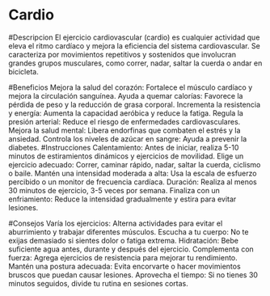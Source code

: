 # Cardio 
#Descripcion
El ejercicio cardiovascular (cardio) es cualquier actividad que eleva el ritmo cardíaco y mejora la eficiencia del sistema cardiovascular. Se caracteriza por movimientos repetitivos y sostenidos que involucran grandes grupos musculares, como correr, nadar, saltar la cuerda o andar en bicicleta.


#Beneficios 
Mejora la salud del corazón: Fortalece el músculo cardíaco y mejora la circulación sanguínea.
 Ayuda a quemar calorías: Favorece la pérdida de peso y la reducción de grasa corporal.
 Incrementa la resistencia y energía: Aumenta la capacidad aeróbica y reduce la fatiga.
 Regula la presión arterial: Reduce el riesgo de enfermedades cardiovasculares.
 Mejora la salud mental: Libera endorfinas que combaten el estrés y la ansiedad.
 Controla los niveles de azúcar en sangre: Ayuda a prevenir la diabetes.
#Instrucciones
Calentamiento: Antes de iniciar, realiza 5-10 minutos de estiramientos dinámicos y ejercicios de movilidad.
Elige un ejercicio adecuado: Correr, caminar rápido, nadar, saltar la cuerda, ciclismo o baile.
Mantén una intensidad moderada a alta: Usa la escala de esfuerzo percibido o un monitor de frecuencia cardíaca.
Duración: Realiza al menos 30 minutos de ejercicio, 3-5 veces por semana.
Finaliza con un enfriamiento: Reduce la intensidad gradualmente y estira para evitar lesiones.

#Consejos 
Varía los ejercicios: Alterna actividades para evitar el aburrimiento y trabajar diferentes músculos.
Escucha a tu cuerpo: No te exijas demasiado si sientes dolor o fatiga extrema.
Hidratación: Bebe suficiente agua antes, durante y después del ejercicio.
Complementa con fuerza: Agrega ejercicios de resistencia para mejorar tu rendimiento.
Mantén una postura adecuada: Evita encorvarte o hacer movimientos bruscos que puedan causar lesiones.
Aprovecha el tiempo: Si no tienes 30 minutos seguidos, divide tu rutina en sesiones cortas.
